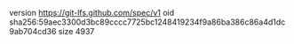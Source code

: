 version https://git-lfs.github.com/spec/v1
oid sha256:59aec3300d3bc89cccc7725bc1248419234f9a86ba386c86a4d1dc9ab704cd36
size 4937
